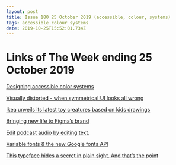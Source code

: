 ```yaml
---
layout: post
title: Issue 180 25 October 2019 (accessible, colour, systems)
tags: accessible colour systems
date: 2019-10-25T15:52:01.734Z
---
```

# Links of The Week ending 25 October 2019

<a href="https://stripe.com/gb/blog/accessible-color-systems" target="_blank">Designing accessible color systems</a>

<a href="https://www.mobilespoon.net/2019/08/visually-distorted-when-ui-looks-all.html" target="_blank">Visually distorted - when symmetrical UI looks all wrong</a>

<a href="https://www.itsnicethat.com/news/ikea-sagoskatt-soft-toys-based-on-kids-drawings-illustration-product-design-161019" target="_blank">Ikea unveils its latest toy creatures based on kids drawings</a>

<a href="https://www.figma.com/blog/bringing-new-life-to-figmas-brand/" target="_blank">Bringing new life to Figma’s brand</a>

<a href="https://www.descript.com" target="_blank">Edit podcast audio by editing text.</a>

<a href="https://rwt.io/typography-tips/variable-fonts-new-google-fonts-api" target="_blank">Variable fonts &amp; the new Google fonts API</a>

<a href="https://www.fastcompany.com/90395836/this-typeface-hides-a-secret-in-plain-sight-and-thats-the-point" target="_blank">This typeface hides a secret in plain sight. And that’s the point</a>